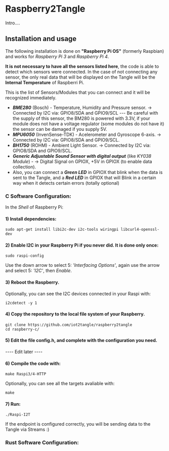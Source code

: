 # Raspberry2Tangle
Intro....

## Installation and usage

The following installation is done on **"Raspberry Pi OS"** (formerly Raspbian) and works for *Raspberry Pi 3* and *Raspberry Pi 4*.

**It is not necessary to have all the sensors listed here**, the code is able to detect which sensors were connected. In the case of not connecting any sensor, the only real data that will be displayed on the Tangle will be the **Internal Temperature** of Raspberri Pi.

This is the list of Sensors/Modules that you can connect and it will be recognized immediately.
- ***BME280*** (Bosch) - Temperature, Humidity and Pressure sensor. -> Connected by I2C via: GPIO8/SDA and GPIO9/SCL --- Be careful with the supply of this sensor, the BM280 is powered with 3.3V, if your module does not have a voltage regulator (some modules do not have it) the sensor can be damaged if you supply 5V.
- ***MPU6050*** (InvenSense-TDK) - Acelerometer and Gyroscope 6-axis. -> Connected by I2C via: GPIO8/SDA and GPIO9/SCL.
- ***BH1750*** (ROHM) - Ambient Light Sensor. -> Connected by I2C via: GPIO8/SDA and GPIO9/SCL.
- ***Generic Adjustable Sound Sensor with digital output*** (like *KY038 Module*) - -> Digital Signal on GPIOX, +5V in GPIOX (to enable data collection).
- Also, you can connect a ***Green LED*** in GPIOX that blink when the data is sent to the Tangle, and a ***Red LED*** in GPIOX that will Blink in a certain way when it detects certain errors (totally optional)

### C Software Configuration:
In the *Shell* of Raspberry Pi:

#### 1) Install dependencies:
```
sudo apt-get install libi2c-dev i2c-tools wiringpi libcurl4-openssl-dev
```
#### 2) Enable I2C in your Raspberry Pi if you never did. It is done only once:
```
sudo raspi-config
```
Use the down arrow to select 5: *'Interfacing Options'*, again use the arrow and select 5: *'I2C'*, then *Enable*.

#### 3) Reboot the Raspberry.

Optionally, you can see the I2C devices connected in your Raspi with: 
```
i2cdetect -y 1
```
#### 4) Copy the repository to the local file system of your Raspberry.
```
git clone https://github.com/iot2tangle/raspberry2tangle
cd raspberry-c/
```
#### 5) Edit the file config.h, and complete with the configuration you need.
 ---- Edit later ----

#### 6) Compile the code with:
```
make Raspi3/4-HTTP
```
Optionally, you can see all the targets avaliable with: 
```
make
```
#### 7) Run:
```
./Raspi-I2T
```

If the endpoint is configured correctly, you will be sending data to the Tangle via Streams :)
	
### Rust Software Configuration:
